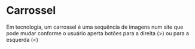 # Carrossel
Em tecnologia, um carrossel é uma sequência de imagens num site que pode mudar conforme o usuário aperta botões para a direita (>) ou para a esquerda (&lt;)
